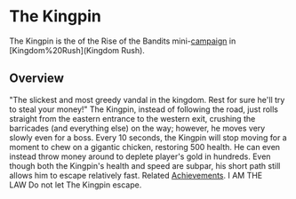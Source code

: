 # The Kingpin

The Kingpin is the of the Rise of the Bandits mini-[campaign](campaign) in [Kingdom%20Rush](Kingdom Rush).
## Overview

"The slickest and most greedy vandal in the kingdom. Rest for sure he'll try to steal your money!"
The Kingpin, instead of following the road, just rolls straight from the eastern entrance to the western exit, crushing the barricades (and everything else) on the way; however, he moves very slowly even for a boss. Every 10 seconds, the Kingpin will stop moving for a moment to chew on a gigantic chicken, restoring 500 health. He can even instead throw money around to deplete player's gold in hundreds. Even though both the Kingpin's health and speed are subpar, his short path still allows him to escape relatively fast.
Related [Achievements](Achievements).
I AM THE LAW Do not let The Kingpin escape.